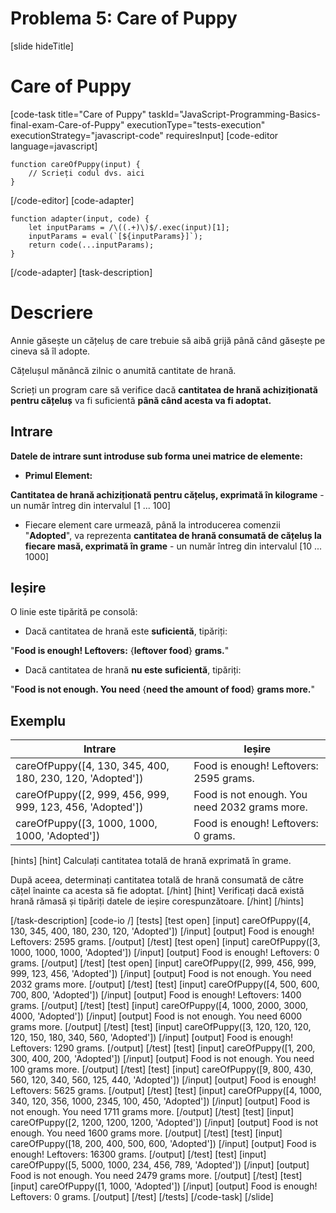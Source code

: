 # Problema 5: Care of Puppy
[slide hideTitle]
# Care of Puppy

[code-task title="Care of Puppy" taskId="JavaScript-Programming-Basics-final-exam-Care-of-Puppy" executionType="tests-execution" executionStrategy="javascript-code" requiresInput]
[code-editor language=javascript]
```
function careOfPuppy(input) {
	// Scrieți codul dvs. aici
}
```
[/code-editor]
[code-adapter]
```
function adapter(input, code) {
    let inputParams = /\((.+)\)$/.exec(input)[1];
    inputParams = eval(`[${inputParams}]`);
    return code(...inputParams);
}
```
[/code-adapter]
[task-description]
# Descriere
Annie găsește un cățeluș de care trebuie să aibă grijă până când găsește pe cineva să îl adopte.

Cățelușul mănâncă zilnic o anumită cantitate de hrană.

Scrieți un program care să verifice dacă **cantitatea de hrană achiziționată pentru cățeluș** va fi suficientă **până când acesta va fi adoptat.**

## Intrare

**Datele de intrare sunt introduse sub forma unei matrice de elemente:**

- **Primul Element:**

**Cantitatea de hrană achiziționată pentru cățeluș, exprimată în kilograme** - un număr întreg din intervalul \[1  ... 100\]

- Fiecare element care urmează, până la introducerea comenzii "**Adopted**", va reprezenta **cantitatea de hrană consumată de cățeluș la fiecare masă, exprimată în grame** - un număr întreg din intervalul \[10 ... 1000\]

## Ieșire
O linie este tipărită pe consolă:

- Dacă cantitatea de hrană este **suficientă**, tipăriți:

"**Food is enough! Leftovers:** \{**leftover food**\} **grams.**" 

- Dacă cantitatea de hrană **nu este suficientă**, tipăriți:

"**Food is not enough. You need** \{**need the amount of food**\} **grams more.**"

## Exemplu

| **Intrare**|**Ieșire**|
| --- | --- |
|careOfPuppy([4, 130, 345, 400, 180, 230, 120, 'Adopted']) | Food is enough! Leftovers: 2595 grams. |
|careOfPuppy([2, 999, 456, 999, 999, 123, 456, 'Adopted']) | Food is not enough. You need 2032 grams more. |
|careOfPuppy([3, 1000, 1000, 1000, 'Adopted']) | Food is enough! Leftovers: 0 grams. |
 
[hints]
[hint]
Calculați cantitatea totală de hrană exprimată în grame. 

După aceea, determinați cantitatea totală de hrană consumată de către cățel înainte ca acesta să fie adoptat.
[/hint]
[hint]
Verificați dacă există hrană rămasă și tipăriți datele de ieșire corespunzătoare.
[/hint]
[/hints]


[/task-description]
[code-io /]
[tests]
[test open]
[input]
careOfPuppy([4, 130, 345, 400, 180, 230, 120, 'Adopted'])
[/input]
[output]
Food is enough! Leftovers: 2595 grams.
[/output]
[/test]
[test open]
[input]
careOfPuppy([3, 1000, 1000, 1000, 'Adopted'])
[/input]
[output]
Food is enough! Leftovers: 0 grams.
[/output]
[/test]
[test open]
[input]
careOfPuppy([2, 999, 456, 999, 999, 123, 456, 'Adopted'])
[/input]
[output]
Food is not enough. You need 2032 grams more.
[/output]
[/test]
[test]
[input]
careOfPuppy([4, 500, 600, 700, 800, 'Adopted'])
[/input]
[output]
Food is enough! Leftovers: 1400 grams.
[/output]
[/test]
[test]
[input]
careOfPuppy([4, 1000, 2000, 3000, 4000, 'Adopted'])
[/input]
[output]
Food is not enough. You need 6000 grams more.
[/output]
[/test]
[test]
[input]
careOfPuppy([3, 120, 120, 120, 120, 150, 180, 340, 560, 'Adopted'])
[/input]
[output]
Food is enough! Leftovers: 1290 grams.
[/output]
[/test]
[test]
[input]
careOfPuppy([1, 200, 300, 400, 200, 'Adopted'])
[/input]
[output]
Food is not enough. You need 100 grams more.
[/output]
[/test]
[test]
[input]
careOfPuppy([9, 800, 430, 560, 120, 340, 560, 125, 440, 'Adopted'])
[/input]
[output]
Food is enough! Leftovers: 5625 grams.
[/output]
[/test]
[test]
[input]
careOfPuppy([4, 1000, 340, 120, 356, 1000, 2345, 100, 450, 'Adopted'])
[/input]
[output]
Food is not enough. You need 1711 grams more.
[/output]
[/test]
[test]
[input]
careOfPuppy([2, 1200, 1200, 1200, 'Adopted'])
[/input]
[output]
Food is not enough. You need 1600 grams more.
[/output]
[/test]
[test]
[input]
careOfPuppy([18, 200, 400, 500, 600, 'Adopted'])
[/input]
[output]
Food is enough! Leftovers: 16300 grams.
[/output]
[/test]
[test]
[input]
careOfPuppy([5, 5000, 1000, 234, 456, 789, 'Adopted'])
[/input]
[output]
Food is not enough. You need 2479 grams more.
[/output]
[/test]
[test]
[input]
careOfPuppy([1, 1000, 'Adopted'])
[/input]
[output]
Food is enough! Leftovers: 0 grams.
[/output]
[/test]
[/tests]
[/code-task]
[/slide]
